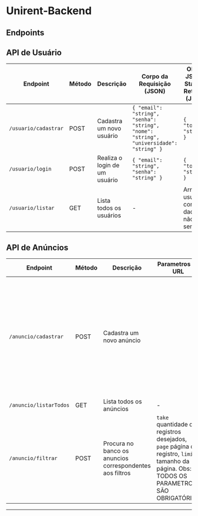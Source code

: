 # Unirent-Backend
## Endpoints 


## API de Usuário

| Endpoint                      | Método | Descrição                                    | Corpo da Requisição (JSON)                                                             | Objeto JSON e Status a Retornar (JSON)    |
|-------------------------------|--------|----------------------------------------------|----------------------------------------------------------------------------------------|-------------------------------------------|
| `/usuario/cadastrar`          | POST   | Cadastra um novo usuário                     | `{ "email": "string", "senha": "string", "nome": "string", "universidade": "string" }` | `{ "token": "string" }`                   |
| `/usuario/login`              | POST   | Realiza o login de um usuário                | `{ "email": "string", "senha": "string" }`                                             | `{ "token": "string" }`                   |
| `/usuario/listar`             | GET    | Lista todos os usuários                      | -                                                                                      | Array de usuários com dados não sensíveis |

## API de Anúncios

| Endpoint               | Método | Descrição                                                | Parametros da URL                                                                                                                         | Corpo da Requisição (JSON)                                                                                                                                                                                                                                                                                                                                              | Objeto JSON e Status a Retornar (JSON)                                                                                                                | Exemplo de URL                                                  |
|------------------------|--------|----------------------------------------------------------|-------------------------------------------------------------------------------------------------------------------------------------------|-------------------------------------------------------------------------------------------------------------------------------------------------------------------------------------------------------------------------------------------------------------------------------------------------------------------------------------------------------------------------|-------------------------------------------------------------------------------------------------------------------------------------------------------|-----------------------------------------------------------------|
| `/anuncio/cadastrar `  | POST   | Cadastra um novo anúncio                                 |                                                                                                                                           | `{"usuarioId": "number", "anuncio": {"tipoMoradia": "string", "dataPublicacao": "string", "tipoImovel": "string", "quartos": "number", "area": "number", "vagasGaragem": "number", "aceitaAnimais": "boolean", "valorAlguel": "number", "valorCondominio": "number", "valorIPTU": "number", "comodidades": "Array<string>", "descricao": "string"}, "token": "string"}` | -                                                                                                                                                     | POST http://localhost:3000/anuncio/cadastrar?id=1               |
| `/anuncio/listarTodos` | GET    | Lista todos os anúncios                                  | -                                                                                                                                         | -                                                                                                                                                                                                                                                                                                                                                                       | Array de anúncios                                                                                                                                     | GET http://localhost:3000/anuncio/listarTodos                   |
| `/anuncio/filtrar`     | POST   | Procura no banco os anuncios correspondentes aos filtros | `take` quantidade de registros desejados, `page` página do registro, `limit` tamanho da página. Obs: TODOS OS PARAMETROS SÃO OBRIGATÓRIOS | `{"tipoAluguel": "string", "valorAluguel":"number", "tamanho": "number", "quartos": "number", "descricaoLike": "string"}` Obs: todos os campos são opcionais                                                                                                                                                                                                            | `{"anuncios": [{anuncio}...], "total": "number", "pagina": "number", "registros": "number", "limitePorPagina":"number"}`  Obs: o dono não vem no JSON | GET http://localhost:3000/anuncio/filtrar?page=3&limit=5&take=5 |


---------

<!-- 
| URL                   | Objeto JSON a enviar              | Objeto JSON e status a retornar |
|-----------------------|-----------------------------------|---------------------------------|
| `./usuario/cadastrar` | `{email,senha,nome,universidade}` | `{token}`                       | 
| `./usuario/login`     | `{email,senha}`                   | `{token}`                       |
| `./usuario/verificar` | `{token}` enviem somente o token  | `STATUS 200`  se válido         |

-->
